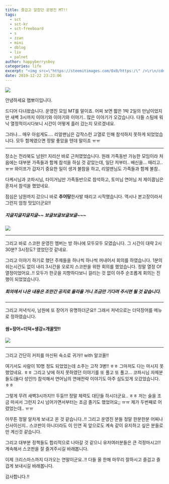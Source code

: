 ```yaml
---
title: 즐겁고 알찼던 운영진 MT!!
tags:
  - sct
  - sct-kr
  - sct-freeboard
  - s
  - zzan
  - mini
  - dblog
  - liv
  - palnet
author: happyberrysboy
categories: life
excerpt: "<img src=\"https://steemitimages.com/0x0/https:/\" />\r\n/cdn.steemitimages.com/DQmeVyCnkva2SjkjT5mk9XPo2BJzbK7szFE1pDqqAHrSBsC/WHALE_TITLE_COLORED_LOW.jpg)  안녕하세요 햅뽀이입니다.  드디어 다녀왔습니다. 운영진 모임 MT를 말이죠. 어찌 보면 짧은 1박 2일의 만남이었지만 새벽 3시까지 이야기와 이야기와 이야기.. 많은 이야기가 오....."
date: 2019-12-22 23:23:06
---
```


![](https://steemitimages.com/0x0/https://cdn.steemitimages.com/DQmeVyCnkva2SjkjT5mk9XPo2BJzbK7szFE1pDqqAHrSBsC/WHALE_TITLE_COLORED_LOW.jpg)

안녕하세요 햅뽀이입니다.

드디어 다녀왔습니다. 운영진 모임 MT를 말이죠. 어찌 보면 짧은 1박 2일의 만남이었지만 새벽 3시까지 이야기와 이야기와 이야기.. 많은 이야기가 오갔습니다. 다들 스팀에 워낙 열정적이시다보니 시간이 어떻게 흘러 갔는지 모르겠네요.

그러나... 매우 아쉽게도.... 리얼맨님은 갑작스런 고열로 인해 참석하지 못하게 되었었습니다. 모두 함께였으면 정말 좋았을 텐데 말이죠 ㅠㅠ 

___

장소는 전라북도 남원!! 지리산 바로 근처였었습니다. 원래 가족동반 가능한 모임이라 처음에는 대부분 가족들과 함께 참석을 하실 것 같았는데, 일단 저부터.. 배신을... 때리고.. ㅠㅠ 와이프가 갑자기 중요한 일이 생겨 불참을 하고, 리얼맨님도 가족들과 함께 불참..

다케시님과 코파시님, 타이거님만 가족동반으로 참석하고, 토미님 연어님 저 제이콥님은 혼자서 참석을 했었네요.

점심은 남원까지 갔으니 바로 **추어탕**한사발 때리고 시작했습니다. 역시나 본고장이라서 그런지 엄청 맛있더군요!!

##### 지글지글지글지글~~ 보글보글보글보글~~~
![](https://cdn.steemitimages.com/DQmS6rrqo5WYYbULAkDzwSvoTbwFDu8EUpjBBKL9YQVEjEe/image.png)

___

그리고 바로 스코판 운영진 멤버는 방 하나에 모두모두 모였습니다. 그 시간이 대략 2시 30분? 3시정도? 였었던것 같네요. 

그리고 이야기 하기로 했던 주제들을 하나씩 하나씩 꺼내어서 회의를 하였습니다. 1분의 쉬는시간도 없이 내리 3시간을 오로지 스코판을 위한 회의를 했었습니다. 정말 열정 Of 열정이었어요..!! 모두가 한곳을 지향하다보니 걸리는 것 없이 아주 순조롭게 회의는 진행이 되었었습니다. 

##### 회의에서 나온 내용은 조만간 공지로 올라올 거니 조금만 기다려 주시면 될 것 같습니다.

___

그리고 저녁식사, 남원에 또 장어가 유명하더군요!! 그래서 저녁으로는 더덕장어를 메뉴로 정하였습니다.

####  쌈+장어+더덕+생강=개꿀맛!!

![](https://cdn.steemitimages.com/DQmdWVXyNwwr4mMGoLHriahMssMJS9Bu8GyXfzuw45CAv9k/image.png)

___

그리고 간단히 커피를 마신뒤 숙소로 귀가!! with 알코올!!

여기서도 사람이 10명 정도 되었었는데 소주는 고작 3병!! ㅎㅎ 그마저도 다는 마시지 못했었네요. ㅎㅎ
그리고 낮에 하지 못하였던 이야기를 또 풀고 또 풀고... 코파시님 자제분들도(둘다 성인!!) 참석해서 연어님의 연애전략 이야기도 아주 심도있게 오갔었습니다. ㅎㅎ

그렇게 무려 새벽3시까지!!! 두둥!!! 정말 체력도 대단들 하시더군요.. ㅎㅎ
저는 술을 조금 마셔서 그런지 2시 넘어가면서부터는 조금 졸기도 했었어요;; ㅠㅠ 제가 두번째로 어렸었는데..  ㅠㅠ

아무튼 정말 알차게 보내고 온 것 같습니다..!! 그리고 운영진 분들 정말 한분한분 어찌나 신사이신지.. 스코판이 아니더라도 이 인연 꼭 앞으로도 계속 같이 유지하고 싶은 분들로만 계신것 같습니다. 

그리고 대부분 정책들도 합리적으로 나아갈 것 같으니 유저여러분들은 큰 걱정마시고!! 계속해서 스코판을 잘 즐겨주시길 바래봅니다.

이제 크리스마스까지 다가오는 연말이군요..!! 다들 올 한해 마무리 잘하시고 즐겁고 즐겁게 보내시길 바래봅니다.

감사합니다.!!